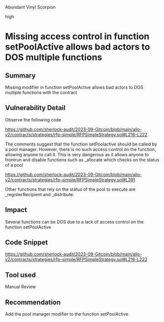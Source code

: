 Abundant Vinyl Scorpion

high

# Missing access control in function setPoolActive allows bad actors to DOS multiple functions
## Summary

Missing modifier in function setPoolActive allows bad actors to DOS multiple functions with the contract 

## Vulnerability Detail

Observe the following code

 https://github.com/sherlock-audit/2023-09-Gitcoin/blob/main/allo-v2/contracts/strategies/rfp-simple/RFPSimpleStrategy.sol#L216-L222

The comments suggest that the function setPoolactive should be called by a pool manager. However, there is no such access control on the function, allowing anyone to call it. This is very dangerous as it allows anyone to frontrun and disable functions such as _allocate which checks on the status of a pool

https://github.com/sherlock-audit/2023-09-Gitcoin/blob/main/allo-v2/contracts/strategies/rfp-simple/RFPSimpleStrategy.sol#L391

Other functions that rely on the status of the pool to execute are _registerRecipient and _distribute.

## Impact

Several functions can be DOS due to a lack of access control on the function setPoolActive

## Code Snippet

https://github.com/sherlock-audit/2023-09-Gitcoin/blob/main/allo-v2/contracts/strategies/rfp-simple/RFPSimpleStrategy.sol#L216-L222

## Tool used

Manual Review

## Recommendation

Add the pool manager modifier to the function setPoolActive
